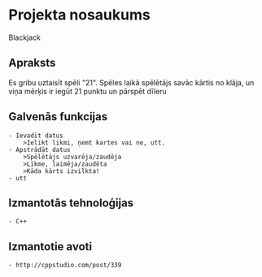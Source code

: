 # Projekta nosaukums
  Blackjack

## Apraksts
  Es gribu uztaisīt spēli "21".
  Spēles laikā spēlētājs savāc kārtis no klāja, un viņa mērķis ir iegūt 21 punktu un pārspēt dīleru
	
  
## Galvenās funkcijas
	- Ievadīt datus
		>Ielikt likmi, ņemt kartes vai ne, utt.
	- Apstrādāt datus
		>Spēlētājs uzvarēja/zaudēja
		>Likme, laimēja/zaudēta
		>Kāda kārts izvilkta!
	- utt
## Izmantotās tehnoloģijas
	- C++

## Izmantotie avoti
	- http://cppstudio.com/post/339
